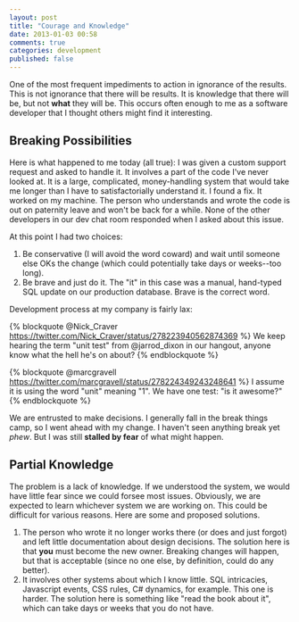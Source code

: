 ```yaml
---
layout: post
title: "Courage and Knowledge"
date: 2013-01-03 00:58
comments: true
categories: development
published: false
---
```


One of the most frequent impediments to action in ignorance of the results. This is not ignorance that there will be results. It is knowledge that there will be, but not **what** they will be. This occurs often enough to me as a software developer that I thought others might find it interesting.

## Breaking Possibilities

Here is what happened to me today (all true): I was given a custom support request and asked to handle it. It involves a part of the code I've never looked at. It is a large, complicated, money-handling system that would take me longer than I have to satisfactorially understand it. I found a fix. It worked on my machine. The person who understands and wrote the code is out on paternity leave and won't be back for a while. None of the other developers in our dev chat room responded when I asked about this issue.

At this point I had two choices:

1. Be conservative (I will avoid the word coward) and wait until someone else OKs the change (which could potentially take days or weeks--too long).
1. Be brave and just do it. The "it" in this case was a manual, hand-typed SQL update on our production database. Brave is the correct word.

Development process at my company is fairly lax:

{% blockquote @Nick_Craver https://twitter.com/Nick_Craver/status/278223940562874369 %}
We keep hearing the term "unit test" from @jarrod_dixon in our hangout, anyone know what the hell he's on about?
{% endblockquote %}

{% blockquote @marcgravell https://twitter.com/marcgravell/status/278224349243248641 %}
I assume it is using the word "unit" meaning "1". We have one test: "is it awesome?"
{% endblockquote %}

We are entrusted to make decisions. I generally fall in the break things camp, so I went ahead with my change. I haven't seen anything break yet _phew_. But I was still **stalled by fear** of what might happen.

## Partial Knowledge

The problem is a lack of knowledge. If we understood the system, we would have little fear since we could forsee most issues. Obviously, we are expected to learn whichever system we are working on. This could be difficult for various reasons. Here are some and proposed solutions.

1. The person who wrote it no longer works there (or does and just forgot) and left little documentation about design decisions. The solution here is that **you** must become the new owner. Breaking changes will happen, but that is acceptable (since no one else, by definition, could do any better).
1. It involves other systems about which I know little. SQL intricacies, Javascript events, CSS rules, C# dynamics, for example. This one is harder. The solution here is something like "read the book about it", which can take days or weeks that you do not have.
